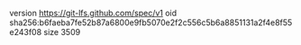 version https://git-lfs.github.com/spec/v1
oid sha256:b6faeba7fe52b87a6800e9fb5070e2f2c556c5b6a8851131a2f4e8f55e243f08
size 3509
